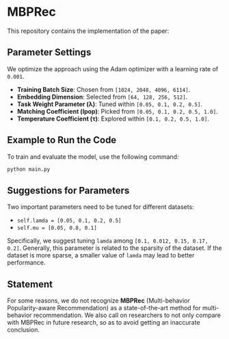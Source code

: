 # MBPRec

This repository contains the implementation of the paper:

## Parameter Settings

We optimize the approach using the Adam optimizer with a learning rate of `0.001`.

- **Training Batch Size**: Chosen from `[1024, 2048, 4096, 6114]`.
- **Embedding Dimension**: Selected from `[64, 128, 256, 512]`.
- **Task Weight Parameter (λ)**: Tuned within `[0.05, 0.1, 0.2, 0.5]`.
- **Matching Coefficient (lpop)**: Picked from `[0.05, 0.1, 0.2, 0.5, 1.0]`.
- **Temperature Coefficient (τ)**: Explored within `[0.1, 0.2, 0.5, 1.0]`.

## Example to Run the Code

To train and evaluate the model, use the following command:

```bash
python main.py
```

## Suggestions for Parameters

Two important parameters need to be tuned for different datasets:

- `self.lamda = [0.05, 0.1, 0.2, 0.5]`
- `self.mu = [0.05, 0.8, 0.1]`

Specifically, we suggest tuning `lamda` among `[0.1, 0.012, 0.15, 0.17, 0.2]`. Generally, this parameter is related to the sparsity of the dataset. If the dataset is more sparse, a smaller value of `lamda` may lead to better performance.

## Statement

For some reasons, we do not recognize **MBPRec** (Multi-behavior Popularity-aware Recommendation) as a state-of-the-art method for multi-behavior recommendation. We also call on researchers to not only compare with MBPRec in future research, so as to avoid getting an inaccurate conclusion.